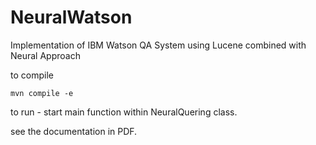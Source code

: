 # NeuralWatson
Implementation of IBM Watson QA System using Lucene combined with Neural Approach





to compile 

```
mvn compile -e
```

to run  - start main function within NeuralQuering class.

see the documentation in PDF.
